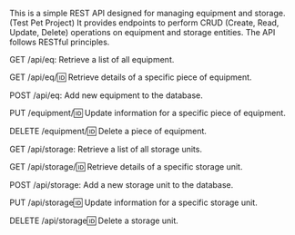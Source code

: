 This is a simple REST API designed for managing equipment and storage. (Test Pet Project)
It provides endpoints to perform CRUD (Create, Read, Update, Delete) operations on equipment and storage entities.
The API follows RESTful principles.

GET /api/eq: Retrieve a list of all equipment.

GET /api/eq/:id: Retrieve details of a specific piece of equipment.

POST /api/eq: Add new equipment to the database.

PUT /equipment/:id: Update information for a specific piece of equipment.

DELETE /equipment/:id: Delete a piece of equipment.

GET /api/storage: Retrieve a list of all storage units.

GET /api/storage/:id: Retrieve details of a specific storage unit.

POST /api/storage: Add a new storage unit to the database.

PUT /api/storage:id: Update information for a specific storage unit.

DELETE /api/storage:id: Delete a storage unit.
